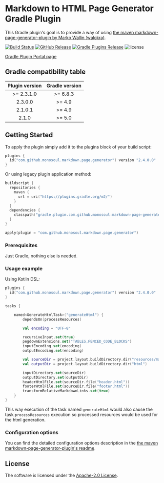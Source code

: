 # Markdown to HTML Page Generator Gradle Plugin
This Gradle plugin's goal is to provide a way of using [the maven markdown-page-generator-plugin by Marko Wallin (walokra)](https://github.com/walokra/markdown-page-generator-plugin).

[![Build Status](https://github.com/monosoul/markdown-page-generator-gradle-plugin/actions/workflows/build-on-push-to-master.yml/badge.svg?branch=master)](https://github.com/monosoul/markdown-page-generator-gradle-plugin/actions/workflows/build-on-push-to-master.yml?query=branch%3Amaster)
[![GitHub Release](https://img.shields.io/github/release/monosoul/markdown-page-generator-gradle-plugin.svg?label=GitHub%20Release)](https://github.com/monosoul/markdown-page-generator-gradle-plugin/releases)
[![Gradle Plugins Release](https://img.shields.io/maven-metadata/v/https/plugins.gradle.org/m2/com/github/monosoul/markdown/page/generator/com.github.monosoul.markdown.page.generator.gradle.plugin/maven-metadata.xml.svg?label=Gradle%20Plugin%20Portal)](https://plugins.gradle.org/plugin/com.github.monosoul.markdown.page.generator)
![license](https://img.shields.io/github/license/monosoul/markdown-page-generator-gradle-plugin.svg)
 
[Gradle Plugin Portal page](https://plugins.gradle.org/plugin/com.github.monosoul.markdown.page.generator)

## Gradle compatibility table
| Plugin version | Gradle version |
|:--------------:|:--------------:|
|  \>= 2.3.1.0   | \>= 6.8.3 |
|    2.3.0.0     | \>= 4.9 |
|    2.1.0.1     | \>= 4.9 |
|     2.1.0      | \>= 5.0 |

## Getting Started
To apply the plugin simply add it to the plugins block of your build script:
```kotlin
plugins {
  id("com.github.monosoul.markdown.page.generator") version "2.4.0.0"
}
```

Or using legacy plugin application method:
```kotlin
buildscript {
  repositories {
    maven {
      url = uri("https://plugins.gradle.org/m2/")
    }
  }
  dependencies {
    classpath("gradle.plugin.com.github.monosoul:markdown-page-generator-gradle-plugin:2.4.0.0")
  }
}

apply(plugin = "com.github.monosoul.markdown.page.generator")
```

### Prerequisites
Just Gradle, nothing else is needed.

### Usage example
Using Kotlin DSL:
```kotlin
plugins {
  id("com.github.monosoul.markdown.page.generator") version "2.4.0.0"
}

tasks {

    named<GenerateHtmlTask>("generateHtml") {
        dependsOn(processResources)

        val encoding = "UTF-8"

        recursiveInput.set(true)
        pegdownExtensions.set("TABLES,FENCED_CODE_BLOCKS")
        inputEncoding.set(encoding)
        outputEncoding.set(encoding)

        val sourceDir = project.layout.buildDirectory.dir("resources/main/markdown")
        val outputDir = project.layout.buildDirectory.dir("html")

        inputDirectory.set(sourceDir)
        outputDirectory.set(outputDir)
        headerHtmlFile.set(sourceDir.file("header.html"))
        footerHtmlFile.set(sourceDir.file("footer.html"))
        transformRelativeMarkdownLinks.set(true)
    }
}
```
This way execution of the task named `generateHtml` would also cause the task `processResources` execution so processed resources would 
be used for the html generation.

### Configuration options
You can find the detailed configuration options description in the [the maven markdown-page-generator-plugin's readme](https://github.com/walokra/markdown-page-generator-plugin/blob/master/Readme.md).
    
## License
The software is licensed under the [Apache-2.0 License](LICENSE).
